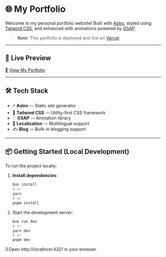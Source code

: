 # 🌐 My Portfolio

Welcome to my personal portfolio website! Built with [Astro](https://astro.build/), styled using [Tailwind CSS](https://tailwindcss.com/), and enhanced with animations powered by [GSAP](https://gsap.com/).

> **Note**: This portfolio is deployed and live on [Vercel](https://vercel.com).

---

## 🚀 Live Preview

🔗 [View My Portfolio](https://your-vercel-link.vercel.app)

---

## 🛠️ Tech Stack

- ⚡ **Astro** — Static site generator
- 🎨 **Tailwind CSS** — Utility-first CSS framework
- ✨ **GSAP** — Animation library
- 🔁 **Localization** — Multilingual support
- ✍️ **Blog** — Built-in blogging support

---

## 📦 Getting Started (Local Development)

To run the project locally:
1. **Install dependencies**:
   ```bash
   bun install
   # or
   yarn
   # or
   pnpm install
2. Start the development server:
   ```bash
   bun run dev
   # or
   yarn dev
   # or
   pnpm dev
3.Open http://localhost:4321 in your browser.



